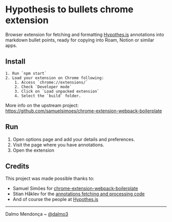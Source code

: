 # Hypothesis to bullets chrome extension

Browser extension for fetching and formatting [Hypothes.is](https://web.hypothes.is/about/) annotations into markdown bullet points, ready for copying into Roam, Notion or similar apps.

## Install

```
1. Run `npm start`
2. Load your extension on Chrome following:
    1. Access `chrome://extensions/`
    2. Check `Developer mode`
    3. Click on `Load unpacked extension`
    4. Select the `build` folder.
```

More info on the upstream project: https://github.com/samuelsimoes/chrome-extension-webpack-boilerplate

## Run

1. Open options page and add your details and preferences.
2. Visit the page where you have annotations.
3. Open the extension

## Credits

This project was made possible thanks to:
  - Samuel Simões for [chrome-extension-webpack-boilerplate](https://github.com/samuelsimoes/chrome-extension-webpack-boilerplate)
  - Stian Håklev for the [annotations fetching and processing code](https://github.com/houshuang/hypothesis-to-bullet)
  - And of course the people at [Hypothes.is](https://web.hypothes.is/about/)

-------------
Dalmo Mendonça ~ [@dalmo3](https://twitter.com/dalmo3)